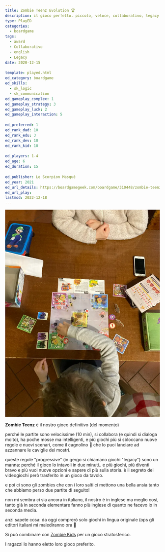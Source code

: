 ```yaml
---
title: Zombie Teenz Evolution 🏆
description: il gioco perfetto. piccolo, veloce, collaborativo, legacy. con gli zombie!
type: PlayED
categories:
  - boardgame
tags:
  - award
  - Collaborativo
  - english
  - Legacy
date: 2020-12-15

template: played.html
ed_category: boardgame
ed_skills:
  - sk_logic
  - sk_communication
ed_gameplay_complex: 1
ed_gameplay_strategy: 3
ed_gameplay_luck: 2
ed_gameplay_interaction: 5

ed_preferred: 1
ed_rank_dad: 10
ed_rank_edu: 3
ed_rank_dev: 10
ed_rank_kid: 10

ed_players: 1-4
ed_age: 6
ed_duration: 15

ed_publisher: Le Scorpion Masqué
ed_year: 2021
ed_url_details: https://boardgamegeek.com/boardgame/310448/zombie-teenz-evolution
ed_url_play: 
lastmod: 2022-12-18
---
```


![](../../assets/img/played/boardgame/zombie-teenz-play.webp)

**Zombie Teenz** è il nostro gioco definitivo (del momento)

perché le partite sono velocissime (10 min), si collabora (e quindi si dialoga molto), ha poche mosse ma intelligenti, e più giochi più si sbloccano nuove regole e nuovi scenari, come il cagnolino 🐶 che lo puoi lanciare ad azzannare le caviglie dei mostri.

queste regole "progressive" (in gergo si chiamano giochi "legacy") sono un manna: perché il gioco lo intavoli in due minuti.. e più giochi, più diventi bravo e più vuoi nuove opzioni e sapere di più sulla storia. è il segreto dei videogiochi però trasferito in un gioco da tavolo.

e poi ci sono gli zombies che con i loro salti ci mettono una bella ansia tanto che abbiamo perso due partite di seguito!

non mi sembra ci sia ancora in italiano, il nostro è in inglese ma meglio così, tanto già in seconda elementare fanno più inglese di quanto ne facevo io in seconda media.

anzi sapete cosa: da oggi comprerò solo giochi in lingua originale (ops gli editori italiani mi malediranno ora 🙂

Si può combinare con [Zombie Kids](zombie-kids-evolution.md) per un gioco stratosferico.

I ragazzi lo hanno eletto loro gioco preferito.
